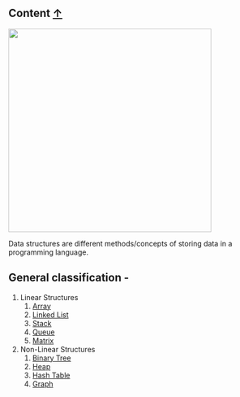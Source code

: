 ## Content [&uarr;](../README.md)
<img src="https://octodex.github.com/images/privateinvestocat.jpg" width="400" height="400">

Data structures are different methods/concepts of storing data in a programming language.

## General classification - 
1. Linear Structures
    1. [Array](Linear%20Structures/Array.md)
    2. [Linked List](Linear%20Structures/Linked%20List.md)
    3. [Stack](Linear%20Structures/Stack.md)
    4. [Queue](Linear%20Structures/Queue.md)
    5. [Matrix](Linear%20Structures/Matrix.md)
2. Non-Linear Structures
    1. [Binary Tree](Non-Linear%20Structures/Binary%20Tree.md)
    2. [Heap](Non-Linear%20Structures/Heap.md)
    3. [Hash Table](Non-Linear%20Structures/Hash%20Table.md)
    4. [Graph](Non-Linear%20Structures/Graph.md)
